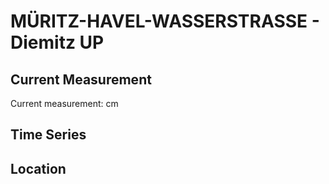 # MÜRITZ-HAVEL-WASSERSTRASSE - Diemitz UP

## Current Measurement

Current measurement: <Value topic="rivers/pegel-online/MHW/Diemitz_UP/measurementValue"/> cm

## Time Series

<TimeSeries topic="rivers/pegel-online/MHW/Diemitz_UP/measurementValue" period="week" />

## Location

<WorldMap>
  <Marker lat="53.207992649241405" lon="12.861330750662535" labelTopic="rivers/pegel-online/MHW/Diemitz_UP" />
</WorldMap>
